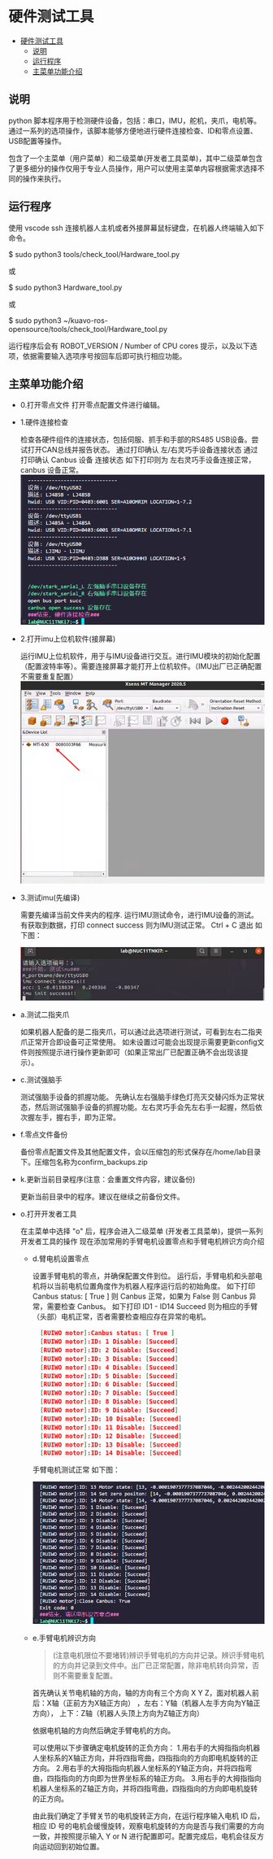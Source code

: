 # 硬件测试工具

- [硬件测试工具](#硬件测试工具)
  - [说明](#说明)
  - [运行程序](#运行程序)
  - [主菜单功能介绍](#主菜单功能介绍)

## 说明

python 脚本程序用于检测硬件设备，包括：串口，IMU，舵机，夹爪，电机等。
通过一系列的选项操作，该脚本能够方便地进行硬件连接检查、ID和零点设置、USB配置等操作。

包含了一个主菜单（用户菜单）和二级菜单(开发者工具菜单)，其中二级菜单包含了更多细分的操作仅用于专业人员操作，用户可以使用主菜单内容根据需求选择不同的操作来执行。


## 运行程序

  使用 vscode ssh 连接机器人主机或者外接屏幕鼠标键盘，在机器人终端输入如下命令。

  $ sudo python3 tools/check_tool/Hardware_tool.py

  或

  $ sudo python3 Hardware_tool.py

  或


  $ sudo python3 ~/kuavo-ros-opensource/tools/check_tool/Hardware_tool.py


  运行程序后会有 ROBOT_VERSION / Number of CPU cores 提示，以及以下选项，依据需要输入选项序号按回车后即可执行相应功能。

## 主菜单功能介绍

- 0.打开零点文件
  打开零点配置文件进行编辑。

- 1.硬件连接检查

  检查各硬件组件的连接状态，包括伺服、抓手和手部的RS485 USB设备。尝试打开CAN总线并报告状态。
    通过打印确认 左/右灵巧手设备连接状态 通过打印确认 Canbus 设备 连接状态 如下打印则为 左右灵巧手设备连接正常， canbus 设备正常。
    ![alt text](./images/image_01.png)

- 2.打开imu上位机软件(接屏幕)

  运行IMU上位机软件，用于与IMU设备进行交互。进行IMU模块的初始化配置（配置波特率等）。需要连接屏幕才能打开上位机软件。（IMU出厂已正确配置不需要重复配置）
  ![alt text](./images/image_02.png)

- 3.测试imu(先编译)

  需要先编译当前文件夹内的程序.
    运行IMU测试命令，进行IMU设备的测试。有获取到数据，打印 connect success 则为IMU测试正常。 Ctrl + C 退出
    如下图：

    ![alt text](./images/image_03.png)

- a.测试二指夹爪

  如果机器人配备的是二指夹爪，可以通过此选项进行测试，可看到左右二指夹爪正常开合即设备可正常使用。
  如未设置过可能会出现提示需要更新config文件则按照提示进行操作更新即可（如果正常出厂已配置正确不会出现该提示）。

- c.测试强脑手

  测试强脑手设备的抓握功能。
  先确认左右强脑手绿色灯亮灭交替闪烁为正常状态，然后测试强脑手设备的抓握功能。左右灵巧手会先左右手一起握，然后依次握左手，握右手，即为正常。

- f.零点文件备份

  备份零点配置文件及其他配置文件，会以压缩包的形式保存在/home/lab目录下。压缩包名称为confirm_backups.zip

- k.更新当前目录程序(注意：会重置文件内容，建议备份)

  更新当前目录中的程序。建议在继续之前备份文件。

- o.打开开发者工具

  在主菜单中选择 "o" 后，程序会进入二级菜单 (开发者工具菜单)，提供一系列开发者工具的操作
  现在添加常用的手臂电机设置零点和手臂电机辨识方向介绍
    - d.臂电机设置零点

      设置手臂电机的零点，并确保配置文件到位。 运行后，手臂电机和头部电机将以当前电机位置角度作为机器人程序运行后的初始角度。 如下打印 Canbus status: [ True ] 则 Canbus 正常，如果为 False 则 Canbus 异常，需要检查 Canbus。 如下打印 ID1 - ID14 Succeed 则为相应的手臂（头部）电机正常，否者需要检查相应存在异常的电机。
    
      ```json
        [RUIWO motor]:Canbus status: [ True ]
        [RUIWO motor]:ID: 1 Disable: [Succeed]
        [RUIWO motor]:ID: 2 Disable: [Succeed]
        [RUIWO motor]:ID: 3 Disable: [Succeed]
        [RUIWO motor]:ID: 4 Disable: [Succeed]
        [RUIWO motor]:ID: 5 Disable: [Succeed]
        [RUIWO motor]:ID: 6 Disable: [Succeed]
        [RUIWO motor]:ID: 7 Disable: [Succeed]
        [RUIWO motor]:ID: 8 Disable: [Succeed]
        [RUIWO motor]:ID: 9 Disable: [Succeed]
        [RUIWO motor]:ID: 10 Disable: [Succeed]
        [RUIWO motor]:ID: 11 Disable: [Succeed]
        [RUIWO motor]:ID: 12 Disable: [Succeed]
        [RUIWO motor]:ID: 13 Disable: [Succeed]
        [RUIWO motor]:ID: 14 Disable: [Succeed]
      ```

      手臂电机测试正常
      如下图：

      ![alt text](./images/image_05.png)

    - e.手臂电机辨识方向
      > (注意电机限位不要堵转)辨识手臂电机的方向并记录。辨识手臂电机的方向并记录到文件中。出厂已正常配置，除非电机转向异常，否则不需要重复配置。

      首先确认关节电机轴的方向，轴的方向有三个方向 X Y Z，面对机器人前后：X轴（正前方为X轴正方向） ，左右：Y轴（机器人左手方向为Y轴正方向）， 上下：Z轴（机器人头顶上方向为Z轴正方向）

      依据电机轴的方向然后确定手臂电机的方向。
      
      可以使用以下步骤确定电机旋转的正负方向： 1.用右手的大拇指指向机器人坐标系的X轴正方向，并将四指弯曲，四指指向的方向即电机旋转的正方向。 2.用右手的大拇指指向机器人坐标系的Y轴正方向，并将四指弯曲，四指指向的方向即为世界坐标系的轴正方向。 3.用右手的大拇指指向机器人坐标系的Z轴正方向，并将四指弯曲，四指指向的方向即电机旋转的正方向。
      
      由此我们确定了手臂关节的电机旋转正方向，在运行程序输入电机 ID 后，相应 ID 号的电机会缓慢旋转，观察电机旋转的方向是否与我们需要的方向一致，并按照提示输入 Y or N 进行配置即可。配置完成后，电机会往反方向运动回到初始位置。



